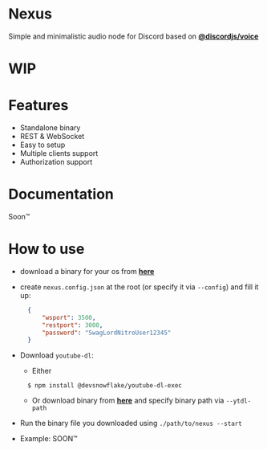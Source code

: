 # Nexus
Simple and minimalistic audio node for Discord based on **[@discordjs/voice](https://github.com/discordjs/voice)**

# WIP

# Features
- Standalone binary
- REST & WebSocket
- Easy to setup
- Multiple clients support
- Authorization support

# Documentation
Soon™️

# How to use
- download a binary for your os from **[here](https://github.com/DevSnowflake/Nexus/releases/latest)**
- create `nexus.config.json` at the root (or specify it via `--config`) and fill it up:
  
  ```json
    {
        "wsport": 3500,
        "restport": 3000,
        "password": "SwagLordNitroUser12345"
    }
  ```
- Download `youtube-dl`:
  - Either
  ```shell
    $ npm install @devsnowflake/youtube-dl-exec
  ```

  - Or download binary from **[here](https://github.com/ytdl-org/youtube-dl/releases/latest)** and specify binary path via `--ytdl-path`
- Run the binary file you downloaded using `./path/to/nexus --start`
- Example:
  SOON™